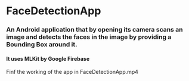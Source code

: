 # FaceDetectionApp

### An Android application that by opening its camera scans an image and detects the faces in the image by providing a Bounding Box around it.
#### It uses MLKit by Google Firebase


Finf the working of the app in FaceDetectionApp.mp4
